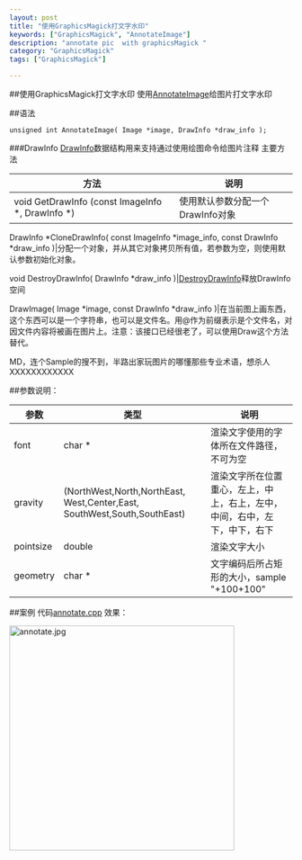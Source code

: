 ```yaml
---
layout: post
title: "使用GraphicsMagick打文字水印"
keywords: ["GraphicsMagick", "AnnotateImage"]
description: "annotate pic  with graphicsMagick "
category: "GraphicsMagick"
tags: ["GraphicsMagick"]

---
```


##使用GraphicsMagick打文字水印
使用[AnnotateImage](http://www.graphicsmagick.org/api/annotate.html)给图片打文字水印

##语法
```
unsigned int AnnotateImage( Image *image, DrawInfo *draw_info );
```

###DrawInfo
[DrawInfo](http://www.graphicsmagick.org/api/types.html#drawinfo)数据结构用来支持通过使用绘图命令给图片注释
主要方法

方法|说明
----- |-------
void 	GetDrawInfo (const ImageInfo *, DrawInfo *)|使用默认参数分配一个DrawInfo对象

DrawInfo *CloneDrawInfo( const ImageInfo *image_info, const DrawInfo *draw_info )|分配一个对象，并从其它对象拷贝所有值，若参数为空，则使用默认参数初始化对象。

void DestroyDrawInfo( DrawInfo *draw_info )|[DestroyDrawInfo](http://www.graphicsmagick.org/api/render.html#destroydrawinfo)释放DrawInfo空间

DrawImage( Image *image, const DrawInfo *draw_info )|在当前图上画东西，这个东西可以是一个字符串，也可以是文件名。用@作为前缀表示是个文件名，对因文件内容将被画在图片上。注意：该接口已经很老了，可以使用Draw这个方法替代。

MD，连个Sample的搜不到，半路出家玩图片的哪懂那些专业术语，想杀人XXXXXXXXXXXX

##参数说明：

参数 |类型 |说明
----- |-------- |--------
font|char *|渲染文字使用的字体所在文件路径，不可为空
gravity|(NorthWest,North,NorthEast, West,Center,East, SouthWest,South,SouthEast)|渲染文字所在位置重心，左上，中上，右上，左中，中间，右中，左下，中下，右下
pointsize|double|渲染文字大小
geometry|char *|文字编码后所占矩形的大小，sample "+100+100"

##案例
代码[annotate.cpp](https://github.com/AndreMouche/GraphicsStudy/blob/master/GraphicsMagicUsage/annotate.cpp)
效果：

<img src="https://raw.githubusercontent.com/AndreMouche/GraphicsStudy/master/GraphicsMagicUsage/data/annotate.jpg" alt="annotate.jpg" title="annotate.jpg" width="400" />






